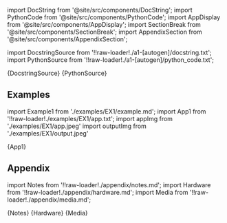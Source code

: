 
[//]: # (Custom component imports)

import DocString from '@site/src/components/DocString';
import PythonCode from '@site/src/components/PythonCode';
import AppDisplay from '@site/src/components/AppDisplay';
import SectionBreak from '@site/src/components/SectionBreak';
import AppendixSection from '@site/src/components/AppendixSection';

[//]: # (Docstring)

import DocstringSource from '!!raw-loader!./a1-[autogen]/docstring.txt';
import PythonSource from '!!raw-loader!./a1-[autogen]/python_code.txt';

<DocString>{DocstringSource}</DocString>
<PythonCode GLink='AI_ML/REGRESSION/LEAST_SQUARES/LEAST_SQUARES.py'>{PythonSource}</PythonCode>

<SectionBreak />

[//]: # (Examples)

## Examples

import Example1 from './examples/EX1/example.md';
import App1 from '!!raw-loader!./examples/EX1/app.txt';
import appImg from './examples/EX1/app.jpeg'
import outputImg from './examples/EX1/output.jpeg'

<AppDisplay 
    nodeLabel='LEAST_SQUARES'
    appImg={appImg}
    outputImg={outputImg}
    >
    {App1}
</AppDisplay>

<Example1 />

<SectionBreak />

[//]: # (Appendix)

## Appendix

import Notes from '!!raw-loader!./appendix/notes.md';
import Hardware from '!!raw-loader!./appendix/hardware.md';
import Media from '!!raw-loader!./appendix/media.md';

<AppendixSection index={0} folderPath='nodes/AI_ML/REGRESSION/LEAST_SQUARES/appendix/'>{Notes}</AppendixSection>
<AppendixSection index={1} folderPath='nodes/AI_ML/REGRESSION/LEAST_SQUARES/appendix/'>{Hardware}</AppendixSection>
<AppendixSection index={2} folderPath='nodes/AI_ML/REGRESSION/LEAST_SQUARES/appendix/'>{Media}</AppendixSection>